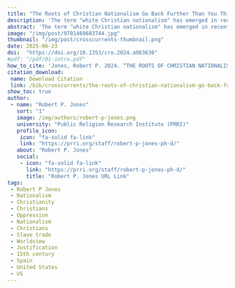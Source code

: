 ```yaml
---
title: "The Roots of Christian Nationalism Go Back Further Than You Think"
description: 'The term "white Christian nationalism" has emerged in recent years to describe a worldview that has become central to the contemporary Republican Party. This ideology has deep roots in the Doctrine of Discovery, a series of papal bulls from the fifteenth century that claimed European civilization and Christianity were superior to all other cultures.'
abstract: 'The term "white Christian nationalism" has emerged in recent years to describe a worldview that has become central to the contemporary Republican Party. This ideology has deep roots in the Doctrine of Discovery, a series of papal bulls from the fifteenth century that claimed European civilization and Christianity were superior to all other cultures. This doctrine provided the moral and religious justification for European colonial conquest and the African slave trade. The contemporary white Christian nationalist movement is a continuation of this cultural stream that has run through America since the arrival of Europeans five centuries ago. To move forward, white Christians must confront their role in benefiting from this legacy of oppression and work towards repairing the damage done.'
image: "/img/post/9781469683744.jpg"
thumbnail: "/img/post/crosscurrents-thumbnail.png"
date: 2025-06-23
doi:  "https://doi.org/10.1353/cro.2024.a963630"
#pdf: "/pdf/01-intro.pdf"
how_to_cite: 'Jones, Robert P. 2024. “THE ROOTS OF CHRISTIAN NATIONALISM CO BACK FURTHER THAN YOU THINK.” Cross Currents 74 (4): 409–15.'
citation_download: 
 name: Download Citation
 link: /bib/crosscurrents/the-roots-of-christian-nationalism-go-back-further-than-you-think.bib
show_toc: true
author: 
 - name: "Robert P. Jones"
   sort: "1"
   image: /img/authors/robert-p-jones.png
   university: "Public Religion Research Institute (PRRI)"
   profile_icon: 
    icon: "fa-solid fa-link"
    link: "https://prri.org/staff/robert-p-jones-ph-d/"
   about: "Robert P. Jones"
   social:
    - icon: "fa-solid fa-link"
      link: "https://prri.org/staff/robert-p-jones-ph-d/"
      title: "Robert P. Jones URL Link"
tags: 
 - Robert P Jones 
 - Nationalism
 - Christianity
 - Christians
 - Oppression
 - Nationalism
 - Christians
 - Slave trade
 - Worldview
 - Justification
 - 15th century
 - Spain
 - United States
 - US
---
```

